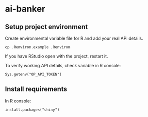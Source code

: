 # ai-banker

## Setup project environment

Create environmental variable file for R and add your real API details.

    cp .Renviron.example .Renviron
    
If you have RStudio open with the project, restart it.

To verify working API details, check variable in R console:

    Sys.getenv("OP_API_TOKEN")

## Install requirements

In R console:

    install.packages("shiny")
